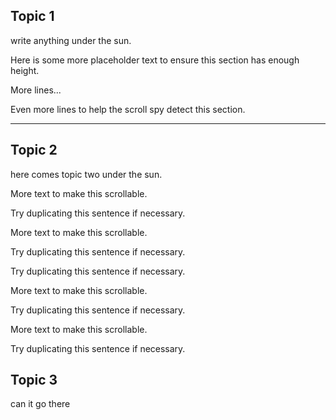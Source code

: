 ## Topic 1
write anything under the sun.

Here is some more placeholder text to ensure this section has enough height.

More lines...

Even more lines to help the scroll spy detect this section.

---

## Topic 2
here comes topic two under the sun.

More text to make this scrollable.

Try duplicating this sentence if necessary.

More text to make this scrollable.

Try duplicating this sentence if necessary.


Try duplicating this sentence if necessary.

More text to make this scrollable.

Try duplicating this sentence if necessary.

More text to make this scrollable.

Try duplicating this sentence if necessary.


## Topic 3
can it go there
